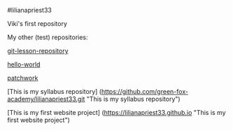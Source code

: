 #lilianapriest33

Viki's first repository

My other (test) repositories:

[git-lesson-repository](https://github.com/lilianapriest33/git-lesson-repository.git "git-lesson-repository")

[hello-world](https://github.com/lilianapriest33/hello-world.git "hello-world")

[patchwork](https://github.com/lilianapriest33/patchwork.git "patchwork")

[This is my syllabus repository] (https://github.com/green-fox-academy/lilianapriest33.git "This is my syllabus repository")

[This is my first website project] (https://lilianapriest33.github.io "This is my first website project")


